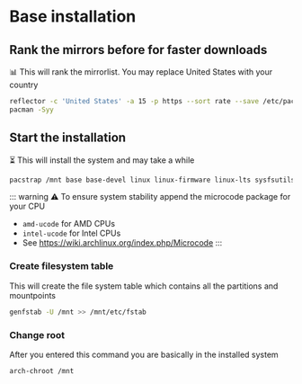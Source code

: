 # Base installation

## Rank the mirrors before for faster downloads
📊 This will rank the mirrorlist. You may replace United States with your country
```bash
reflector -c 'United States' -a 15 -p https --sort rate --save /etc/pacman.d/mirrorlist
pacman -Syy
```

## Start the installation
⏳ This will install the system and may take a while
```bash
pacstrap /mnt base base-devel linux linux-firmware linux-lts sysfsutils usbutils e2fsprogs inetutils netctl nano less which man-db man-pages
```
::: warning
⚠️ To ensure system stability append the microcode package for your CPU
- `amd-ucode` for AMD CPUs
- `intel-ucode` for Intel CPUs 
- See <https://wiki.archlinux.org/index.php/Microcode>
:::

### Create filesystem table
This will create the file system table which contains all the partitions and mountpoints
```bash
genfstab -U /mnt >> /mnt/etc/fstab
```

### Change root
After you entered this command you are basically in the installed system
```bash
arch-chroot /mnt
```
